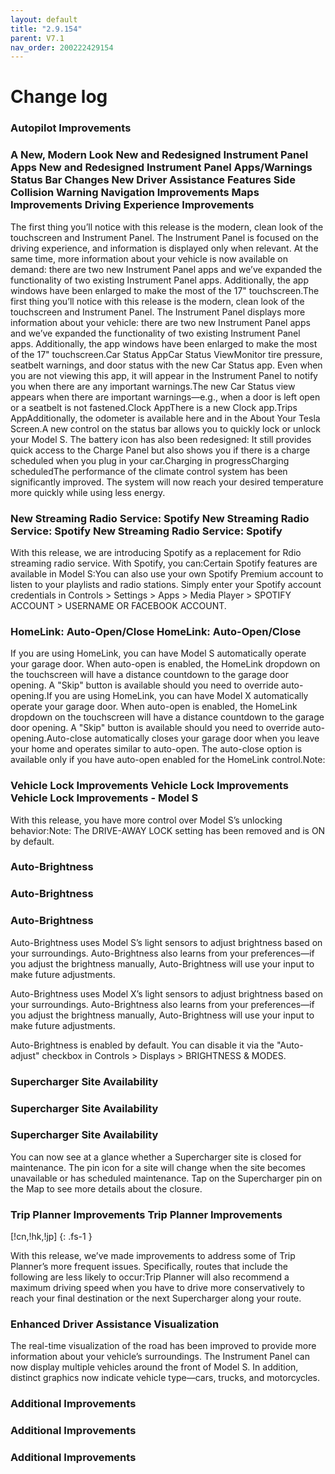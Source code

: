 ```yaml
---
layout: default
title: "2.9.154"
parent: V7.1
nav_order: 200222429154
---
```


# Change log

### Autopilot Improvements 



### A New, Modern Look New and Redesigned Instrument Panel Apps New and Redesigned Instrument Panel Apps/Warnings Status Bar Changes New Driver Assistance Features Side Collision Warning Navigation Improvements Maps Improvements Driving Experience Improvements 

The first thing you’ll notice with this release is the modern, clean look of the touchscreen and Instrument Panel. The Instrument Panel is focused on the driving experience, and information is displayed only when relevant. At the same time, more information about your vehicle is now available on demand: there are two new Instrument Panel apps and we’ve expanded the functionality of two existing Instrument Panel apps. Additionally, the app windows have been enlarged to make the most of the 17" touchscreen.The first thing you’ll notice with this release is the modern, clean look of the touchscreen and Instrument Panel. The Instrument Panel displays more information about your vehicle: there are two new Instrument Panel apps and we’ve expanded the functionality of two existing Instrument Panel apps. Additionally, the app windows have been enlarged to make the most of the 17" touchscreen.Car Status AppCar Status ViewMonitor tire pressure, seatbelt warnings, and door status with the new Car Status app. Even when you are not viewing this app, it will appear in the Instrument Panel to notify you when there are any important warnings.The new Car Status view appears when there are important warnings—e.g., when a door is left open or a seatbelt is not fastened.Clock AppThere is a new Clock app.Trips AppAdditionally, the odometer is available here and in the About Your Tesla Screen.A new control on the status bar allows you to quickly lock or unlock your Model S. The battery icon has also been redesigned: It still provides quick access to the Charge Panel but also shows you if there is a charge scheduled when you plug in your car.Charging in progressCharging scheduledThe performance of the climate control system has been significantly improved. The system will now reach your desired temperature more quickly while using less energy.

### New Streaming Radio Service: Spotify New Streaming Radio Service: Spotify New Streaming Radio Service: Spotify 

With this release, we are introducing Spotify as a replacement for Rdio streaming radio service. With Spotify, you can:Certain Spotify features are available in Model S:You can also use your own Spotify Premium account to listen to your playlists and radio stations. Simply enter your Spotify account credentials in Controls > Settings > Apps > Media Player > SPOTIFY ACCOUNT > USERNAME OR FACEBOOK ACCOUNT.

### HomeLink: Auto-Open/Close HomeLink: Auto-Open/Close 

If you are using HomeLink, you can have Model S automatically operate your garage door. When auto-open is enabled, the HomeLink dropdown on the touchscreen will have a distance countdown to the garage door opening. A "Skip" button is available should you need to override auto-opening.If you are using HomeLink, you can have Model X automatically operate your garage door. When auto-open is enabled, the HomeLink dropdown on the touchscreen will have a distance countdown to the garage door opening. A "Skip" button is available should you need to override auto-opening.Auto-close automatically closes your garage door when you leave your home and operates similar to auto-open. The auto-close option is available only if you have auto-open enabled for the HomeLink control.Note:

### Vehicle Lock Improvements Vehicle Lock Improvements Vehicle Lock Improvements  - Model S

With this release, you have more control over Model S’s unlocking behavior:Note: The DRIVE-AWAY LOCK setting has been removed and is ON by default.

### Auto-Brightness 



### Auto-Brightness 



### Auto-Brightness 



Auto-Brightness uses Model S’s light sensors to adjust brightness based on your surroundings. Auto-Brightness also learns from your preferences—if you adjust the brightness manually, Auto-Brightness will use your input to make future adjustments.


Auto-Brightness uses Model X’s light sensors to adjust brightness based on your surroundings. Auto-Brightness also learns from your preferences—if you adjust the brightness manually, Auto-Brightness will use your input to make future adjustments.


Auto-Brightness is enabled by default. You can disable it via the "Auto-adjust" checkbox in Controls > Displays > BRIGHTNESS & MODES.


### Supercharger Site Availability 



### Supercharger Site Availability 



### Supercharger Site Availability 



You can now see at a glance whether a Supercharger site is closed for maintenance. The pin icon for a site will change when the site becomes unavailable or has scheduled maintenance. Tap on the Supercharger pin on the Map to see more details about the closure.


### Trip Planner Improvements Trip Planner Improvements 
[!cn,!hk,!jp]
{: .fs-1 }

With this release, we’ve made improvements to address some of Trip Planner’s more frequent issues. Specifically, routes that include the following are less likely to occur:Trip Planner will also recommend a maximum driving speed when you have to drive more conservatively to reach your final destination or the next Supercharger along your route.

### Enhanced Driver Assistance Visualization 

The real-time visualization of the road has been improved to provide more information about your vehicle’s surroundings. The Instrument Panel can now display multiple vehicles around the front of Model S. In addition, distinct graphics now indicate vehicle type—cars, trucks, and motorcycles.

### Additional Improvements 



### Additional Improvements 



### Additional Improvements 

